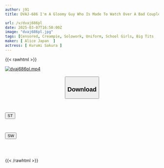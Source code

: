 ```yaml
---
author: j91
title: DVAJ-686 I'm A Gloomy Guy Who Is Made To Watch Over A Bad Couple Having Sex At School, But After The Fact, A Girl Who Is Not Satisfied With Her Premature Ejaculation Boyfriend Secretly Invites Me To Be A Substitute Dick And I Spend My Days Fucking And Cumming Inside Her.

url: /v/dvaj686pl
date: 2025-03-07T16:50:00Z
image: "dvaj686pl.jpg"
tags: [Censored, Creampie, Solowork, Uniform, School Girls, Big Tits	]
maker: [ Alice Japan  ]
actress: [ Kurumi Sakura ]
---
```



{{< rawhtml >}}

<div class="video" data-videoid="xrRGD2oOqLFkOb1">
    <a href="javascript:;">
        <img src="/v/dvaj686pl/dvaj686pl.jpg" width="WIDTH" height="HEIGHT" alt="dvaj686pl.mp4" loading="lazy">
    </a>
</div>

<script type="text/javascript" src="https://j91.asia/asset/on-demand-st.js"></script>

<br>
  <link rel="stylesheet" href="https://j91.asia/asset/bs5.css">
  
  <center>
  <button class="btn btn-primary" type="button" data-bs-toggle="collapse" data-bs-target=".multi-collapse" aria-expanded="false" aria-controls="multiCollapseExample1 multiCollapseExample2"><h2>Download</h2></button></center>
</p>
<div class="row">
  <div class="col">
    <div class="collapse multi-collapse" id="multiCollapseExample1">
      <div class="card card-body">
	      	      <br>
<div class="buttons">  
<p><a href="/v/dvaj686pl/st.html" target="_blank"><button class="btn-hover color-3"><i class="fa fa-download"></i> ST</button></a></p></div>
    </div>
  </div>
</div>
  <div class="col">
    <div class="collapse multi-collapse" id="multiCollapseExample2">
      <div class="card card-body">
	      <br>
<div class="buttons">
<p><a href="/v/dvaj686pl/sw.html" target="_blank"><button class="btn-hover color-2"><i class="fa fa-download"></i> SW</button></a></p></div>
<br><br>
      </div>
    </div>
  </div>
</div>

{{< /rawhtml >}}
